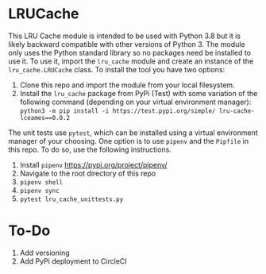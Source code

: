 # LRUCache

This LRU Cache module is intended to be used with Python 3.8 but it is likely backward compatible with other versions of Python 3. The module only uses the Python standard library so no packages need be installed to use it. To use it, import the `lru_cache` module and create an instance of the `lru_cache.LRUCache` class. To install the tool you have two options:
1. Clone this repo and import the module from your local filesystem. 
2. Install the `lru_cache` package from PyPi (Test) with some variation of the following command (depending on your virtual environment manager): `python3 -m pip install -i https://test.pypi.org/simple/ lru-cache-lceames==0.0.2`

The unit tests use `pytest`, which can be installed using a virtual environment manager of your choosing. One option is to use `pipenv` and the `Pipfile` in this repo. To do so, use the following instructions. 

1. Install `pipenv` https://pypi.org/project/pipenv/ 
2. Navigate to the root directory of this repo
3. `pipenv shell`
4. `pipenv sync`
5. `pytest lru_cache_unittests.py`

# To-Do

1. Add versioning
2. Add PyPi deployment to CircleCI



